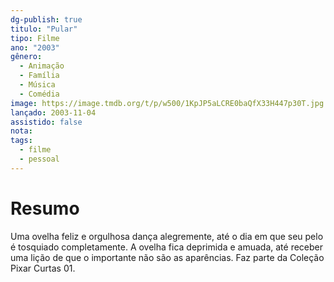 ```yaml
---
dg-publish: true
titulo: "Pular"
tipo: Filme
ano: "2003"
gênero:
  - Animação
  - Família
  - Música
  - Comédia
image: https://image.tmdb.org/t/p/w500/1KpJP5aLCRE0baQfX33H447p30T.jpg
lançado: 2003-11-04
assistido: false
nota: 
tags:
  - filme
  - pessoal
---
```

# Resumo
Uma ovelha feliz e orgulhosa dança alegremente, até o dia em que seu pelo é tosquiado completamente. A ovelha fica deprimida e amuada, até receber uma lição de que o importante não são as aparências. Faz parte da Coleção Pixar Curtas 01.

